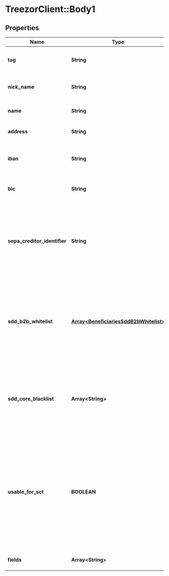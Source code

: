 # TreezorClient::Body1

## Properties
Name | Type | Description | Notes
------------ | ------------- | ------------- | -------------
**tag** | **String** | Custom data that could be used by caller to search the instance. | [optional] 
**nick_name** | **String** | Name choosen by end user to easily recognize the beneficiary. | [optional] 
**name** | **String** | Beneficiary name, linked to bank account. | [optional] 
**address** | **String** | Beneficiary address, linked to bank account. | [optional] 
**iban** | **String** | Beneficiary International Bank Account Number. Mandatory if usableForSct is true. | [optional] 
**bic** | **String** | Beneficiary Bank Identifier Code. Mandatory if usableForSct is true. | [optional] 
**sepa_creditor_identifier** | **String** | Beneficiary SEPA Creditor Identifier. Mandatory to validate incoming direct debit, useless other wise. Between 8 and 35 caracters. If sddB2bWhitelist or sddCoreBlacklist is provided then sepaCreditorIdentifier is mandatory. | [optional] 
**sdd_b2b_whitelist** | [**Array&lt;BeneficiariesSddB2bWhitelist&gt;**](BeneficiariesSddB2bWhitelist.md) | Each unique mandate reference, with its frequency type, must be explicitely allowed when doing B2B Direct Debit. Furthermore, a mandate not used during more than 36 months will be automatically rejected even if in the white list. | [optional] 
**sdd_core_blacklist** | **Array&lt;String&gt;** | Core Direct Debit are accepted by default. If a Core mandate is to be refused on reception, it has to be added to this list. If wild char * (star) is used instead of a UMR, all Direct Debit from this beneficiary will be refused. | [optional] 
**usable_for_sct** | **BOOLEAN** | Indicated if the beneficiary can be used for SEPA Credit Transfer. This field is a conveniant way to filter all beneficiaries for a user that would like to do a Credit Transfer. Indeed, beneficaries are created automatically when receiving a Core Direct Debit and therefor by looking at the list you won&#39;t be able to idnetify which beneficary to use on SCT. | [optional] [default to false]
**fields** | **Array&lt;String&gt;** | List of the object&#39;s properties you want to pick up. | [optional] 



